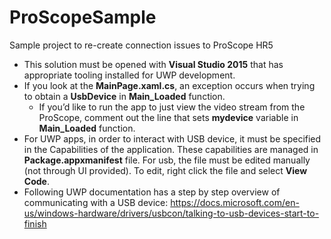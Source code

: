 # ProScopeSample
Sample project to re-create connection issues to ProScope HR5

* This solution must be opened with **Visual Studio 2015** that has appropriate tooling installed for UWP development.
* If you look at the **MainPage.xaml.cs**, an exception occurs when trying to obtain a **UsbDevice** in **Main_Loaded** function.
  * If you’d like to run the app to just view the video stream from the ProScope, comment out the line that sets **mydevice** variable in **Main_Loaded** function. 
* For UWP apps, in order to interact with USB device, it must be specified in the Capabilities of the application.  These capabilities are managed in **Package.appxmanifest** file.  For usb, the file must be edited manually (not through UI provided).  To edit, right click the file and select **View Code**.
* Following UWP documentation has a step by step overview of communicating with a USB device:  https://docs.microsoft.com/en-us/windows-hardware/drivers/usbcon/talking-to-usb-devices-start-to-finish
